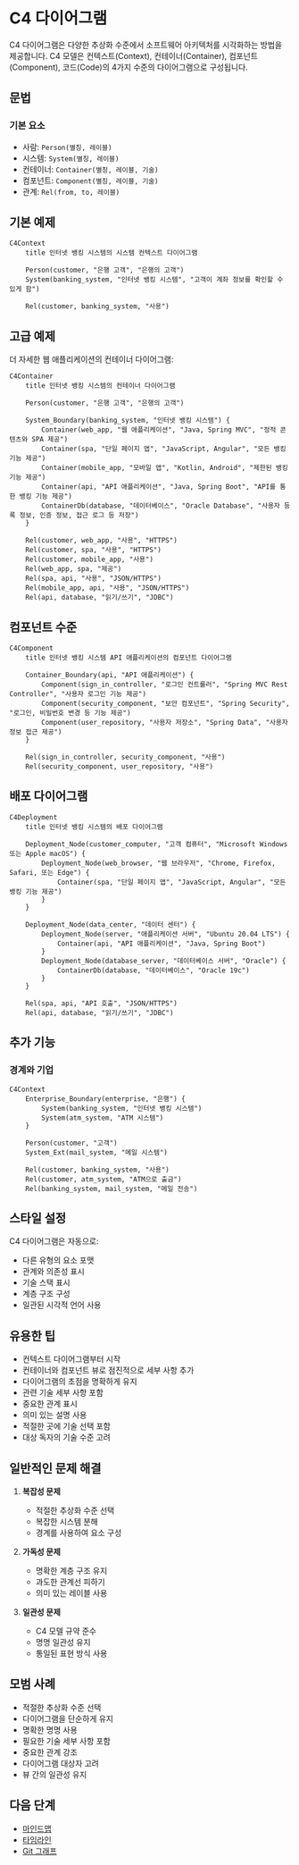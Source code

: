 # C4 다이어그램

C4 다이어그램은 다양한 추상화 수준에서 소프트웨어 아키텍처를 시각화하는 방법을 제공합니다. C4 모델은 컨텍스트(Context), 컨테이너(Container), 컴포넌트(Component), 코드(Code)의 4가지 수준의 다이어그램으로 구성됩니다.

## 문법

### 기본 요소
- 사람: `Person(별칭, 레이블)`
- 시스템: `System(별칭, 레이블)`
- 컨테이너: `Container(별칭, 레이블, 기술)`
- 컴포넌트: `Component(별칭, 레이블, 기술)`
- 관계: `Rel(from, to, 레이블)`

## 기본 예제

```mermaid
C4Context
    title 인터넷 뱅킹 시스템의 시스템 컨텍스트 다이어그램
    
    Person(customer, "은행 고객", "은행의 고객")
    System(banking_system, "인터넷 뱅킹 시스템", "고객이 계좌 정보를 확인할 수 있게 함")
    
    Rel(customer, banking_system, "사용")
```

## 고급 예제

더 자세한 웹 애플리케이션의 컨테이너 다이어그램:

```mermaid
C4Container
    title 인터넷 뱅킹 시스템의 컨테이너 다이어그램

    Person(customer, "은행 고객", "은행의 고객")
    
    System_Boundary(banking_system, "인터넷 뱅킹 시스템") {
        Container(web_app, "웹 애플리케이션", "Java, Spring MVC", "정적 콘텐츠와 SPA 제공")
        Container(spa, "단일 페이지 앱", "JavaScript, Angular", "모든 뱅킹 기능 제공")
        Container(mobile_app, "모바일 앱", "Kotlin, Android", "제한된 뱅킹 기능 제공")
        Container(api, "API 애플리케이션", "Java, Spring Boot", "API를 통한 뱅킹 기능 제공")
        ContainerDb(database, "데이터베이스", "Oracle Database", "사용자 등록 정보, 인증 정보, 접근 로그 등 저장")
    }

    Rel(customer, web_app, "사용", "HTTPS")
    Rel(customer, spa, "사용", "HTTPS")
    Rel(customer, mobile_app, "사용")
    Rel(web_app, spa, "제공")
    Rel(spa, api, "사용", "JSON/HTTPS")
    Rel(mobile_app, api, "사용", "JSON/HTTPS")
    Rel(api, database, "읽기/쓰기", "JDBC")
```

## 컴포넌트 수준

```mermaid
C4Component
    title 인터넷 뱅킹 시스템 API 애플리케이션의 컴포넌트 다이어그램

    Container_Boundary(api, "API 애플리케이션") {
        Component(sign_in_controller, "로그인 컨트롤러", "Spring MVC Rest Controller", "사용자 로그인 기능 제공")
        Component(security_component, "보안 컴포넌트", "Spring Security", "로그인, 비밀번호 변경 등 기능 제공")
        Component(user_repository, "사용자 저장소", "Spring Data", "사용자 정보 접근 제공")
    }

    Rel(sign_in_controller, security_component, "사용")
    Rel(security_component, user_repository, "사용")
```

## 배포 다이어그램

```mermaid
C4Deployment
    title 인터넷 뱅킹 시스템의 배포 다이어그램

    Deployment_Node(customer_computer, "고객 컴퓨터", "Microsoft Windows 또는 Apple macOS") {
        Deployment_Node(web_browser, "웹 브라우저", "Chrome, Firefox, Safari, 또는 Edge") {
            Container(spa, "단일 페이지 앱", "JavaScript, Angular", "모든 뱅킹 기능 제공")
        }
    }

    Deployment_Node(data_center, "데이터 센터") {
        Deployment_Node(server, "애플리케이션 서버", "Ubuntu 20.04 LTS") {
            Container(api, "API 애플리케이션", "Java, Spring Boot")
        }
        Deployment_Node(database_server, "데이터베이스 서버", "Oracle") {
            ContainerDb(database, "데이터베이스", "Oracle 19c")
        }
    }

    Rel(spa, api, "API 호출", "JSON/HTTPS")
    Rel(api, database, "읽기/쓰기", "JDBC")
```

## 추가 기능

### 경계와 기업

```mermaid
C4Context
    Enterprise_Boundary(enterprise, "은행") {
        System(banking_system, "인터넷 뱅킹 시스템")
        System(atm_system, "ATM 시스템")
    }
    
    Person(customer, "고객")
    System_Ext(mail_system, "메일 시스템")
    
    Rel(customer, banking_system, "사용")
    Rel(customer, atm_system, "ATM으로 출금")
    Rel(banking_system, mail_system, "메일 전송")
```

## 스타일 설정

C4 다이어그램은 자동으로:
- 다른 유형의 요소 포맷
- 관계와 의존성 표시
- 기술 스택 표시
- 계층 구조 구성
- 일관된 시각적 언어 사용

## 유용한 팁
- 컨텍스트 다이어그램부터 시작
- 컨테이너와 컴포넌트 뷰로 점진적으로 세부 사항 추가
- 다이어그램의 초점을 명확하게 유지
- 관련 기술 세부 사항 포함
- 중요한 관계 표시
- 의미 있는 설명 사용
- 적절한 곳에 기술 선택 포함
- 대상 독자의 기술 수준 고려

## 일반적인 문제 해결

1. **복잡성 문제**
   - 적절한 추상화 수준 선택
   - 복잡한 시스템 분해
   - 경계를 사용하여 요소 구성

2. **가독성 문제**
   - 명확한 계층 구조 유지
   - 과도한 관계선 피하기
   - 의미 있는 레이블 사용

3. **일관성 문제**
   - C4 모델 규약 준수
   - 명명 일관성 유지
   - 통일된 표현 방식 사용

## 모범 사례
- 적절한 추상화 수준 선택
- 다이어그램을 단순하게 유지
- 명확한 명명 사용
- 필요한 기술 세부 사항 포함
- 중요한 관계 강조
- 다이어그램 대상자 고려
- 뷰 간의 일관성 유지

## 다음 단계
- [마인드맵](/ko/diagrams/mindmap)
- [타임라인](/ko/diagrams/timeline)
- [Git 그래프](/ko/diagrams/git) 